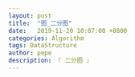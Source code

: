 ```yaml
---
layout: post
title:  "图_二分图"
date:   2019-11-20 10:07:00 +0800
categories: Algorithm
tags: DataStructure
author: pepe
description: 『 二分图 』
---
```






































